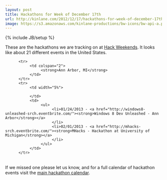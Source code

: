 ```yaml
---
layout: post
title: Hackathons for Week of December 17th
url: http://kinlane.com/2012/12/17/hackathons-for-week-of-december-17th/
image: https://s3.amazonaws.com/kinlane-productions/bw-icons/bw-api-a.png
---
```

{% include JB/setup %}
<p>
     These are the hackathons we are tracking on at <a href="http://hackweekends.com/">Hack Weekends</a>. It looks like about 21 different events in the United States.
</p>
<table width="90%">
     
          <tr>
               <td colspan="2">
                    <strong>Ann Arbor, MI</strong>
               </td>
          </tr>
          <tr>
               <td width="5%">
                     
               </td>
               <td>
                    <ul>
                         <li>01/24/2013 - <a href="http://windows8-unleashed-srch.eventbrite.com/"><strong>Windows 8 Dev Unleashed - Ann Arbor</strong></a>
                         </li>
                         <li>02/01/2013 - <a href="http://mhacks-srch.eventbrite.com/"><strong>MHacks - Hackathon at University of Michigan</strong></a>
                         </li>
                    </ul>
               </td>
          </tr>

</table>
<p>
     If we missed one please let us know, and for a full calendar of hackathon events visit the <a title="Hackathon Calendar" href="http://hackweekends.com/">main hackathon calendar</a>.
</p>